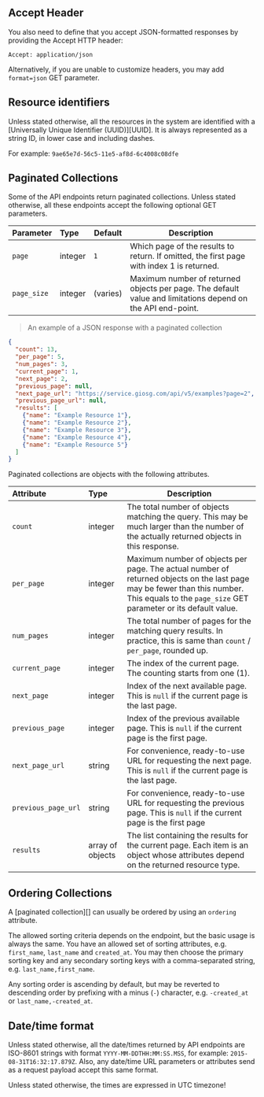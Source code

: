 ## Accept Header

You also need to define that you accept JSON-formatted responses by providing the Accept HTTP header:

`Accept: application/json`

Alternatively, if you are unable to customize headers, you may add `format=json` GET parameter.

## Resource identifiers

Unless stated otherwise, all the resources in the system are identified with a [Universally Unique Identifier (UUID)][UUID]. It is always represented as a string ID, in lower case and including dashes.

For example: `9ae65e7d-56c5-11e5-af8d-6c4008c08dfe`

## Paginated Collections

Some of the API endpoints return paginated collections. Unless stated otherwise, all these endpoints accept the following optional GET parameters.

Parameter  | Type    | Default  | Description
:----------|:--------|----------|------------
`page`     | integer | `1`      | Which page of the results to return. If omitted, the first page with index 1 is returned.
`page_size`| integer | (varies) | Maximum number of returned objects per page. The default value and limitations depend on the API end-point.

> An example of a JSON response with a paginated collection

```json
{
  "count": 13,
  "per_page": 5,
  "num_pages": 3,
  "current_page": 1,
  "next_page": 2,
  "previous_page": null,
  "next_page_url": "https://service.giosg.com/api/v5/examples?page=2",
  "previous_page_url": null,
  "results": [
    {"name": "Example Resource 1"},
    {"name": "Example Resource 2"},
    {"name": "Example Resource 3"},
    {"name": "Example Resource 4"},
    {"name": "Example Resource 5"}
  ]
}
```

Paginated collections are objects with the following attributes.

Attribute | Type | Description
:---------|:-----|------------
`count` | integer | The total number of objects matching the query. This may be much larger than the number of the actually returned objects in this response.
`per_page` | integer | Maximum number of objects per page. The actual number of returned objects on the last page may be fewer than this number. This equals to the `page_size` GET parameter or its default value.
`num_pages` | integer | The total number of pages for the matching query results. In practice, this is same than `count` / `per_page`, rounded up.
`current_page` | integer | The index of the current page. The counting starts from one (1).
`next_page` | integer | Index of the next available page. This is `null` if the current page is the last page.
`previous_page` | integer | Index of the previous available page. This is `null` if the current page is the first page.
`next_page_url` | string | For convenience, ready-to-use URL for requesting the next page. This is `null` if the current page is the last page.
`previous_page_url` | string | For convenience, ready-to-use URL for requesting the previous page. This is `null` if the current page is the first page
`results` | array of objects | The list containing the results for the current page. Each item is an object whose attributes depend on the returned resource type.

## Ordering Collections

A [paginated collection][] can usually be ordered by using an `ordering` attribute.

The allowed sorting criteria depends on the endpoint, but the basic usage is always the same. You have an allowed set of sorting attributes, e.g. `first_name`, `last_name` and `created_at`. You may then choose the primary sorting key and any secondary sorting keys with a comma-separated string, e.g. `last_name,first_name`.

Any sorting order is ascending by default, but may be reverted to descending order by prefixing with a minus (`-`) character, e.g. `-created_at` or `last_name,-created_at`.

## Date/time format

Unless stated otherwise, all the date/times returned by API endpoints are ISO-8601 strings with format `YYYY-MM-DDTHH:MM:SS.MSS`, for example: `2015-08-31T16:32:17.879Z`. Also, any date/time URL parameters or attributes send as a request payload accept this same format.

Unless stated otherwise, the times are expressed in UTC timezone!

